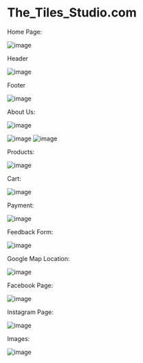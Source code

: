 # The_Tiles_Studio.com
Home Page: 

![image](https://github.com/rutujadpawar/Tiles-Studio/assets/122771999/b803ba88-9a9d-4350-991a-d00cb2f7c8c9)

 
Header 

![image](https://github.com/rutujadpawar/Tiles-Studio/assets/122771999/8031bcff-77e6-4ca4-abb9-f63c1444086d)


Footer

![image](https://github.com/rutujadpawar/Tiles-Studio/assets/122771999/7456aa78-dd89-4942-b941-70e7c866117d)


About Us: 

![image](https://github.com/rutujadpawar/Tiles-Studio/assets/122771999/5151b40b-7a30-424b-a20f-00180607b912)

 ![image](https://github.com/rutujadpawar/Tiles-Studio/assets/122771999/6d5ffdfb-74f7-4565-bb56-c15175e48b58)
![image](https://github.com/rutujadpawar/Tiles-Studio/assets/122771999/f54c6f89-0639-4d94-aa79-89e2e57794c1)


Products: 

![image](https://github.com/rutujadpawar/Tiles-Studio/assets/122771999/77c7c657-5cfa-42ba-b3d6-4ab5eefe8941)


Cart:

![image](https://github.com/rutujadpawar/Tiles-Studio/assets/122771999/7c02e50b-bf7e-4d27-acd5-ff33f2ba379e)


Payment:

![image](https://github.com/rutujadpawar/Tiles-Studio/assets/122771999/ad62aca3-4754-4cdb-8842-c3f04c204074)


Feedback Form: 

![image](https://github.com/rutujadpawar/Tiles-Studio/assets/122771999/b1190ee0-6e13-40d1-ae98-47f80fba72f1)


Google Map Location: 

![image](https://github.com/rutujadpawar/Tiles-Studio/assets/122771999/3887761a-e8e8-4645-afa2-f0a721c7cf58)


Facebook Page:

![image](https://github.com/rutujadpawar/Tiles-Studio/assets/122771999/5737e937-234a-458f-a81b-324e8ecb83ac)


Instagram Page: 

![image](https://github.com/rutujadpawar/Tiles-Studio/assets/122771999/e5184128-2182-409c-8e31-86aead5ec83a)


Images: 

![image](https://github.com/rutujadpawar/Tiles-Studio/assets/122771999/c6e87bfc-ca34-4d51-b3ef-0e667e038366)


